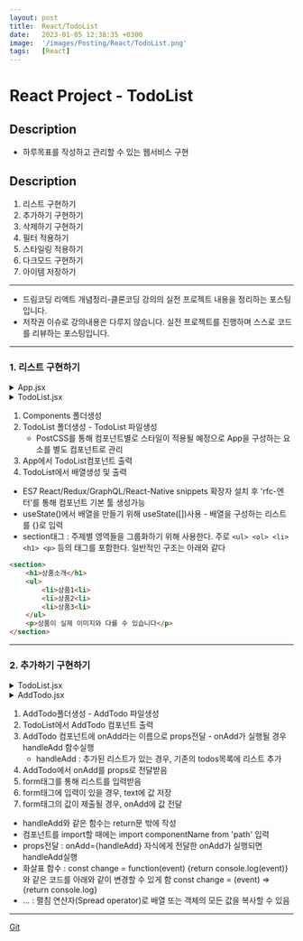 ```yaml
---
layout: post
title:  React/TodoList
date:   2023-01-05 12:38:35 +0300
image:  '/images/Posting/React/TodoList.png'
tags:   [React]
---
```


# React Project - TodoList

## Description <br/>
* 하루목표를 작성하고 관리할 수 있는 웹서비스 구현<br/>

## Description <br/>
1. 리스트 구현하기 <br/>
2. 추가하기 구현하기 <br/>
3. 삭제하기 구현하기 <br/>
4. 필터 적용하기 <br/>
5. 스타일링 적용하기 <br/>
6. 다크모드 구현하기 <br/>
7. 아이템 저장하기 <br/>
___

* 드림코딩 리액트 개념정리-클론코딩 강의의 실전 프로젝트 내용을 정리하는 포스팅입니다.<br/>
* 저작권 이슈로 강의내용은 다루지 않습니다. 실전 프로젝트를 진행하며 스스로 코드를 리뷰하는 포스팅입니다.<br/>

___

### 1. 리스트 구현하기

<details>
<summary>App.jsx</summary>
<div markdown="1">

```javaScript

import './App.css';
import TodoList from './components/TodoList/TodoList';

function App() {
    return <div> 
        <TodoList />
    </div>
}

```
</div>
</details>

<details>
<summary>TodoList.jsx</summary>
<div markdown="1">

```javaScript

import React, {useState} from 'react';

export default function TodoList() {
    const [todos, setTodos] = useState([
        {id: '123', text: '장보기', status: 'active'},
        {id: '124', text: '공부하기', status: 'active'}
        ])
    return <section> 
        <ul>
            {
                todos.map((item) => (
                    <li key={item.id}>{item.text}</li>
                ))
            }
        </ul>
    </section>
}

```
</div>
</details>


1. Components 폴더생성 <br/>
2. TodoList 폴더생성 - TodoList 파일생성 <br/>
    - PostCSS를 통해 컴포넌트별로 스타일이 적용될 예정으로 App을 구성하는 요소를 별도 컴포넌트로 관리 <br/>
3. App에서 TodoList컴포넌트 출력 <br/>
4. TodoList에서 배열생성 및 출력 <br/>

* ES7 React/Redux/GraphQL/React-Native snippets 확장자 설치 후 'rfc-엔터'를 통해 컴포넌트 기본 툴 생성가능
* useState()에서 배열을 만들기 위해 useState([])사용 - 배열을 구성하는 리스트를 {}로 입력
* section태그 : 주제별 영역들을 그룹화하기 위해 사용한다. 주로 `<ul> <ol> <li> <h1> <p>` 등의 태그를 포함한다. 일반적인 구조는 아래와 같다 <br/>

```html
<section> 
    <h1>상품소개</h1>
    <ul> 
        <li>상품1<li>
        <li>상품2<li>
        <li>상품3<li>
    </ul>
    <p>상품이 실제 이미지와 다를 수 있습니다</p>
</section>
```
___

### 2. 추가하기 구현하기

<details>
<summary>TodoList.jsx</summary>
<div markdown="1">

```javaScript

import React, {useState} from 'react';
import AddTodo from '../AddTodo/AddTodo';

export default function TodoList() {
    const [todos, setTodos] = useState([
        {id: '123', text: '장보기', status: 'active'},
        {id: '124', text: '공부하기', status: 'active'}
        ])
    const handleAdd = (todo) => {
        setTodos([...todos, todo])
    }

    return <section> 
        <ul>
            {
                todos.map((item) => (
                    <li key={item.id}>{item.text}</li>
                ))
                <AddTodo onAdd={handleAdd}/>
            }
        </ul>
    </section>
}

```
</div>
</details>

<details>
<summary>AddTodo.jsx</summary>
<div markdown="1">

```javaScript
import React, {useState} from 'react';

export default function AddTodo({ onAdd }) {
    const [text, setText] = useState();
    const handleChange = (e) => setText(e.target.value)
    const handleSubmit = (e) => {
        e.preventDefault();
        if(text.trim().length === 0) {
            return;
        }
        onAdd({id: '고유한값', text: text, status: 'active'});
        setText('');
    }

    return (
        <form onSubmit={handleSubmit}>
            <input
                type='text'
                placeholder='AddTodo'
                value='text'
                onChange={handleChange}
            />
        <button>Add<button>
        </form>
    )
}


```
</div>
</details>


1. AddTodo폴더생성 - AddTodo 파일생성 </br>
2. TodoList에서 AddTodo 컴포넌트 출력 
3. AddTodo 컴포넌트에 onAdd라는 이름으로 props전달 - onAdd가 실행될 경우 handleAdd 함수실행</br>
    * handleAdd : 추가된 리스트가 있는 경우, 기존의 todos목록에 리스트 추가</br>
4. AddTodo에서 onAdd를 props로 전달받음 </br>
5. form태그를 통해 리스트를 입력받음</br>
6. form태그에 입력이 있을 경우, text에 값 저장</br>
7. form태그의 값이 제출될 경우, onAdd에 값 전달</br>

* handleAdd와 같은 함수는 return문 밖에 작성</br>
* 컴포넌트를 import할 때에는 import componentName from 'path' 입력</br>
* props전달 : onAdd={handleAdd} 자식에게 전달한 onAdd가 실행되면 handleAdd실행</br>
* 화살표 함수 : const change = function(event) {return console.log(event)} 와 같은 코드를 아래와 같이 변경할 수 있게 함 const change = (event) => {return console.log}</br>
* ... : 펼침 연산자(Spread operator)로 배열 또는 객체의 모든 값을 복사할 수 있음</br>
___

[Git]()









